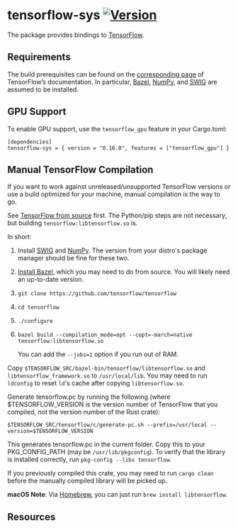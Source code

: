 # tensorflow-sys [![Version][version-icon]][version-page]

The package provides bindings to [TensorFlow][tensorflow].

## Requirements

The build prerequisites can be found on the [corresponding
page][tensorflow-setup] of TensorFlow’s documentation. In particular,
[Bazel][bazel], [NumPy][numpy], and [SWIG][swig] are assumed to be installed.

## GPU Support

To enable GPU support, use the `tensorflow_gpu` feature in your Cargo.toml:

```
[dependencies]
tensorflow-sys = { version = "0.16.0", features = ["tensorflow_gpu"] }
```

## Manual TensorFlow Compilation

If you want to work against unreleased/unsupported TensorFlow versions or use a build optimized for
your machine, manual compilation is the way to go.

See [TensorFlow from source](https://www.tensorflow.org/install/install_sources) first.
The Python/pip steps are not necessary, but building `tensorflow:libtensorflow.so` is.

In short:

1. Install [SWIG](http://www.swig.org) and [NumPy](http://www.numpy.org).  The
   version from your distro's package manager should be fine for these two.
2. [Install Bazel](https://bazel.io/docs/install.html), which you may need to do
   from source.  You will likely need an up-to-date version.
3. `git clone https://github.com/tensorflow/tensorflow`
4. `cd tensorflow`
5. `./configure`
6. `bazel build --compilation_mode=opt --copt=-march=native tensorflow:libtensorflow.so`

   You can add the `--jobs=1` option if you run out of RAM.

Copy `$TENSORFLOW_SRC/bazel-bin/tensorflow/libtensorflow.so` and `libtensorflow_framework.so` to
`/usr/local/lib`.  You may need to run `ldconfig` to reset `ld`'s cache after copying
`libtensorflow.so`.

Generate tensorflow.pc by running the following (where $TENSORFLOW_VERSION is the version number of
TensorFlow that you compiled, *not* the version number of the Rust crate):

```
$TENSORFLOW_SRC/tensorflow/c/generate-pc.sh --prefix=/usr/local --version=$TENSORFLOW_VERSION
```

This generates tensorflow.pc in the current folder. Copy this to your PKG_CONFIG_PATH (may be
`/usr/lib/pkgconfig`).  To verify that the library is installed correctly, run
`pkg-config --libs tensorflow`.

If you previously compiled this crate, you may need to run `cargo clean` before the manually
compiled library will be picked up.

**macOS Note**: Via [Homebrew](https://brew.sh/), you can just run
`brew install libtensorflow`.

## Resources

[bazel]: http://www.bazel.io
[numpy]: http://www.numpy.org
[swig]: http://www.swig.org
[tensorflow]: https://www.tensorflow.org
[tensorflow-configure]: https://github.com/tensorflow/tensorflow/blob/r0.9/configure
[tensorflow-setup]: https://www.tensorflow.org/versions/r0.9/get_started/os_setup.html
[version-icon]: https://img.shields.io/crates/v/tensorflow-sys.svg
[version-page]: https://crates.io/crates/tensorflow-sys
